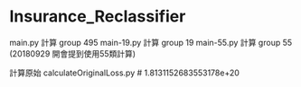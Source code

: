 # Insurance_Reclassifier


main.py 計算 group 495
main-19.py 計算 group 19
main-55.py 計算 group 55 (20180929 開會提到使用55類計算)

計算原始 calculateOriginalLoss.py  # 1.8131152683553178e+20
